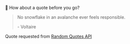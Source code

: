 📣 How about a quote before you go?

> No snowflake in an avalanche ever feels responsible.
>
> <p>- Voltaire</p>

Quote requested from [Random Quotes API](https://github.com/lukePeavey/quotable)

